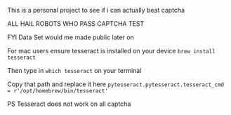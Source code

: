 This is a personal project to see if i can actually beat captcha 

ALL HAIL ROBOTS WHO PASS CAPTCHA TEST

FYI Data Set would me made public later on 

For mac users ensure tesseract is installed on your device 
```brew install tesseract```

Then type in ```which tesseract``` on  your terminal 

Copy that path and replace it here 
```pytesseract.pytesseract.tesseract_cmd = r'/opt/homebrew/bin/tesseract'```

PS Tesseract does not work on all captcha
